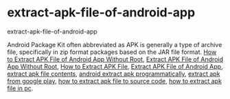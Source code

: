 # extract-apk-file-of-android-app
extract-apk-file-of-android-app

Android Package Kit often abbreviated as APK is generally a type of archive file, specifically in zip format packages based on the JAR file format.
[How to Extract APK File of Android App Without Root](https://geekeasier.com/extract-apk-file-of-android-app-without-root/4769/),
[Extract APK File of Android App Without Root](https://geekeasier.com/extract-apk-file-of-android-app-without-root/4769/),
[How to Extract APK File](https://geekeasier.com/extract-apk-file-of-android-app-without-root/4769/),
[Extract APK File of Android App](https://geekeasier.com/extract-apk-file-of-android-app-without-root/4769/),
[extract apk file contents](https://geekeasier.com/extract-apk-file-of-android-app-without-root/4769/),
[android extract apk programmatically](https://geekeasier.com/extract-apk-file-of-android-app-without-root/4769/),
[extract apk from google play](https://geekeasier.com/extract-apk-file-of-android-app-without-root/4769/),
[how to extract apk file to source code](https://geekeasier.com/extract-apk-file-of-android-app-without-root/4769/),
[how to extract apk file in pc](https://geekeasier.com/extract-apk-file-of-android-app-without-root/4769/).
